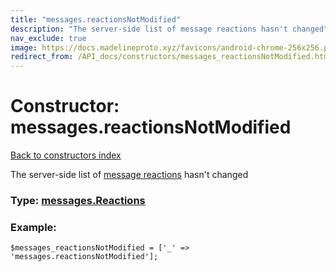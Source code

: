 ```yaml
---
title: "messages.reactionsNotModified"
description: "The server-side list of message reactions hasn't changed"
nav_exclude: true
image: https://docs.madelineproto.xyz/favicons/android-chrome-256x256.png
redirect_from: /API_docs/constructors/messages_reactionsNotModified.html
---
```

# Constructor: messages.reactionsNotModified  
[Back to constructors index](/API_docs/constructors/index.html)



The server-side list of [message reactions](https://core.telegram.org/api/reactions) hasn't changed




### Type: [messages.Reactions](/API_docs/types/messages.Reactions.html)


### Example:

```
$messages_reactionsNotModified = ['_' => 'messages.reactionsNotModified'];
```  
